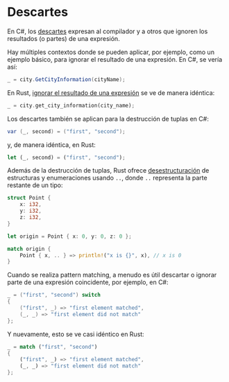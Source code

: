 # Descartes

En C#, los [descartes][net-discards] expresan al compilador y a otros que 
ignoren los resultados (o partes) de una expresión.

Hay múltiples contextos donde se pueden aplicar, por ejemplo, como un ejemplo 
básico, para ignorar el resultado de una expresión. En C#, se vería así:

```csharp
_ = city.GetCityInformation(cityName);
```

En Rust, [ignorar el resultado de una expresión][rust-ignoring-values] se ve de 
manera idéntica:

```rust
_ = city.get_city_information(city_name);
```

Los descartes también se aplican para la destrucción de tuplas en C#:

```csharp
var (_, second) = ("first", "second");
```

y, de manera idéntica, en Rust:

```rust
let (_, second) = ("first", "second");
```

Además de la destrucción de tuplas, Rust ofrece [desestructuración][rust-destructuring]
de estructuras y enumeraciones usando `..`, donde `..` representa la parte 
restante de un tipo:

```rust
struct Point {
    x: i32,
    y: i32,
    z: i32,
}

let origin = Point { x: 0, y: 0, z: 0 };

match origin {
    Point { x, .. } => println!("x is {}", x), // x is 0
}
```

Cuando se realiza pattern matching, a menudo es útil descartar o ignorar parte 
de una expresión coincidente, por ejemplo, en C#:

```csharp
_ = ("first", "second") switch
{
    ("first", _) => "first element matched",
    (_, _) => "first element did not match"
};
```

Y nuevamente, esto se ve casi idéntico en Rust:

```rust
_ = match ("first", "second")
{
    ("first", _) => "first element matched",
    (_, _) => "first element did not match"
};
```

[net-discards]: https://learn.microsoft.com/es-es/dotnet/csharp/fundamentals/functional/discards
[rust-ignoring-values]: https://book.rustlang-es.org/ch18-03-pattern-syntax?highlight=ignorando%20valore#ignorando-valores-en-un-pattern
[rust-destructuring]: https://doc.rust-lang.org/reference/patterns.html#destructuring
